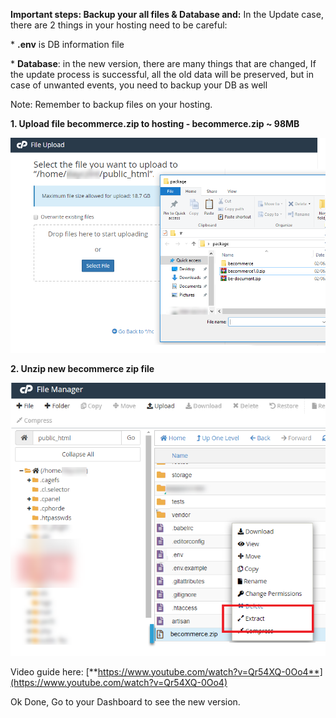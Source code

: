 **Important steps: Backup your all files &amp; Database and:** In the Update case, there are 2 things in your hosting need to be careful:

\* **.env** is DB information file

\* **Database**: in the new version, there are many things that are changed, If the update process is successful, all the old data will be preserved, but in case of unwanted events, you need to backup your DB as well

Note: Remember to backup files on your hosting.

**1. Upload file becommerce.zip to hosting - becommerce.zip ~ 98MB**

![](/assets/images/update-be-to-the-newest-version/d12f2605d16b099977a2b671fc24068c.png)

**2. Unzip new becommerce zip file**

![](/assets/images/update-be-to-the-newest-version/8909311db570ef1de2781659c1094688.png)

Video guide here: [**https://www.youtube.com/watch?v=Qr54XQ-0Oo4**](https://www.youtube.com/watch?v=Qr54XQ-0Oo4)

Ok Done, Go to your Dashboard to see the new version.